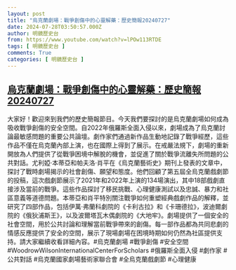 ```yaml
---
layout: post
title: "烏克蘭劇場：戰爭創傷中的心靈解藥：歷史簡報20240727"
date: 2024-07-28T03:50:57.000Z
author: 明鏡歷史台
from: https://www.youtube.com/watch?v=lPOw113RTDE
tags: [ 明鏡歷史台 ]
comments: True
categories: [ 明鏡歷史台 ]
---
```

<!--1722138657000-->
[烏克蘭劇場：戰爭創傷中的心靈解藥：歷史簡報20240727](https://www.youtube.com/watch?v=lPOw113RTDE)
------

<div>
大家好！歡迎來到我們的歷史簡報節目。今天我們要探討的是烏克蘭劇場如何成為吸收戰爭創傷的安全空間。自2022年俄羅斯全面入侵以來，劇場成為了烏克蘭討論最敏感問題的重要公共論壇。劇作家們通過新作品生動地記錄了戰爭經歷，這些作品不僅在烏克蘭內部上演，也在國際上得到了展示。在戒嚴法規下，劇場的重新開放為人們提供了從戰爭困境中解脫的機會，並促進了關於戰爭流離失所問題的公共對話。尤利婭·本蒂亞和帕夫洛·肖平在《烏克蘭藝術史》期刊上發表的文章中，探討了戰時劇場揭示的社會創傷、願望和態度。他們回顧了第五屆全烏克蘭戲劇節的投稿，這次戲劇節展示了2021年和2022年上演的134場演出，其中18部戲劇直接涉及當前的戰爭。這些作品探討了移民挑戰、心理健康測試以及忠誠、暴力和社區意義等道德問題。本蒂亞和肖平特別關注戰爭如何重塑經典戲劇作品的解釋，並研究了四部作品，包括伊萬·弗蘭科劇院的《卡利古拉》和《卡珊德拉》，波迪爾劇院的《俄狄浦斯王》，以及波爾塔瓦木偶劇院的《大地牢》。劇場提供了一個安全的社會空間，用於公共討論和理解當前戰爭帶來的創傷。每一部作品都為共同悲劇的情感反應提供了安全的空間，展示了現場劇場在困境時期如何仍然為社區提供支持。請大家繼續收看詳細內容。#烏克蘭劇場 #戰爭創傷 #安全空間 #WoodrowWilsonInternationalCenterForScholars #俄羅斯全面入侵 #劇作家 #公共對話 #烏克蘭國家劇場藝術家聯合會 #全烏克蘭戲劇節 #心理健康
</div>
